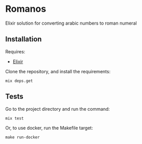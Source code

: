 # Romanos

Elixir solution for converting arabic numbers to roman numeral

## Installation

Requires:
 - [Elixir](https://elixir-lang.org/install.html#distributions)

Clone the repository, and install the requirements:

```
mix deps.get
```

## Tests

Go to the project directory and run the command:

`mix test`

Or, to use docker, run the Makefile target:

`make run-docker`
